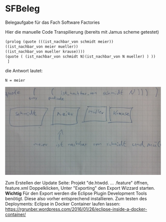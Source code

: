 # SFBeleg
Belegaufgabe für das Fach Software Factories

Hier die manuelle Code Transpilierung (bereits mit Jamus scheme getestet)
```
(prolog (quote (((ist_nachbar_von schmidt meier))
((ist_nachbar_von meier mueller))
((ist_nachbar_von mueller krause))))
(quote ( (ist_nachbar_von schmidt N)(ist_nachbar_von N mueller) ) ))
 ]
```
die Antwort lautet:
```
N = meier
```
![Bilder der Lösung](prolog_v1.jpg)

Zum Erstellen der Update Seite: Projekt "de.htwdd. ... .feature" öffnen, feature.xml Doppelklicken, Unter "Exporting" den Export Wizzard starten.
**Wichtig** 
Für den Export werden die Eclipse Plugin Development Tools benötigt. Diese also vorher entsprechend installieren.
Zum testen des Deployments:
Eclipse in Docker Container laufen lassen: https://rgrunber.wordpress.com/2016/01/26/eclipse-inside-a-docker-container/
